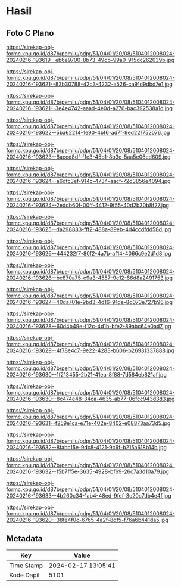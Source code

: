 # Hasil

## Foto C Plano

https://sirekap-obj-formc.kpu.go.id/d87b/pemilu/pdpr/51/04/01/20/08/5104012008024-20240216-193619--eb6e9700-8b73-49db-99a0-915dc262039b.jpg

https://sirekap-obj-formc.kpu.go.id/d87b/pemilu/pdpr/51/04/01/20/08/5104012008024-20240216-193621--83b30788-42c3-4232-a526-ca91d9dbd7e1.jpg

https://sirekap-obj-formc.kpu.go.id/d87b/pemilu/pdpr/51/04/01/20/08/5104012008024-20240216-193621--3e4e4742-aaad-4e0d-a276-bac392538a1d.jpg

https://sirekap-obj-formc.kpu.go.id/d87b/pemilu/pdpr/51/04/01/20/08/5104012008024-20240216-193622--5ba62214-1e90-4bf6-ad7f-9ed221752076.jpg

https://sirekap-obj-formc.kpu.go.id/d87b/pemilu/pdpr/51/04/01/20/08/5104012008024-20240216-193623--8accd8df-f1e3-45b1-8b3e-5aa5e06ed609.jpg

https://sirekap-obj-formc.kpu.go.id/d87b/pemilu/pdpr/51/04/01/20/08/5104012008024-20240216-193624--a6dfc3ef-914c-4734-aacf-72d3856e4094.jpg

https://sirekap-obj-formc.kpu.go.id/d87b/pemilu/pdpr/51/04/01/20/08/5104012008024-20240216-193624--2eddb60f-00ff-4412-9f55-40d2b30b8f27.jpg

https://sirekap-obj-formc.kpu.go.id/d87b/pemilu/pdpr/51/04/01/20/08/5104012008024-20240216-193625--da298883-fff2-488a-89eb-4d4ccdfdd58d.jpg

https://sirekap-obj-formc.kpu.go.id/d87b/pemilu/pdpr/51/04/01/20/08/5104012008024-20240216-193626--444232f7-80f2-4a7b-af14-4066c9e2d1d8.jpg

https://sirekap-obj-formc.kpu.go.id/d87b/pemilu/pdpr/51/04/01/20/08/5104012008024-20240216-193626--bc870a75-c9a3-4557-9e12-66d8a2491753.jpg

https://sirekap-obj-formc.kpu.go.id/d87b/pemilu/pdpr/51/04/01/20/08/5104012008024-20240216-193627--40da701e-9bd3-4d16-91de-8d073e727b96.jpg

https://sirekap-obj-formc.kpu.go.id/d87b/pemilu/pdpr/51/04/01/20/08/5104012008024-20240216-193628--60d4b49e-f12c-4d1b-bfe2-89abc64e0ad7.jpg

https://sirekap-obj-formc.kpu.go.id/d87b/pemilu/pdpr/51/04/01/20/08/5104012008024-20240216-193629--4f78e4c7-9e22-4283-b606-b26931337888.jpg

https://sirekap-obj-formc.kpu.go.id/d87b/pemilu/pdpr/51/04/01/20/08/5104012008024-20240216-193630--1f213455-2b21-41ea-8f88-7d584eb821af.jpg

https://sirekap-obj-formc.kpu.go.id/d87b/pemilu/pdpr/51/04/01/20/08/5104012008024-20240216-193630--8c474e48-34ca-4635-ab77-06fcc943d3d3.jpg

https://sirekap-obj-formc.kpu.go.id/d87b/pemilu/pdpr/51/04/01/20/08/5104012008024-20240216-193631--f259e1ca-e71e-402e-8402-e08873aa73d5.jpg

https://sirekap-obj-formc.kpu.go.id/d87b/pemilu/pdpr/51/04/01/20/08/5104012008024-20240216-193632--8fabc15e-9dc8-4121-9c6f-b215a618b14b.jpg

https://sirekap-obj-formc.kpu.go.id/d87b/pemilu/pdpr/51/04/01/20/08/5104012008024-20240216-193632--f5b7ff5e-3635-4928-bf69-26c7a3d10a79.jpg

https://sirekap-obj-formc.kpu.go.id/d87b/pemilu/pdpr/51/04/01/20/08/5104012008024-20240216-193633--4b260c34-1ab4-48ed-9fef-3c20c7db4e4f.jpg

https://sirekap-obj-formc.kpu.go.id/d87b/pemilu/pdpr/51/04/01/20/08/5104012008024-20240216-193620--38fe4f0c-6765-4a2f-8df5-f76a6b441da5.jpg


## Metadata

| Key        | Value               |
| ---------- | ------------------- |
| Time Stamp | 2024-02-17 13:05:41 |
| Kode Dapil | 5101                |



